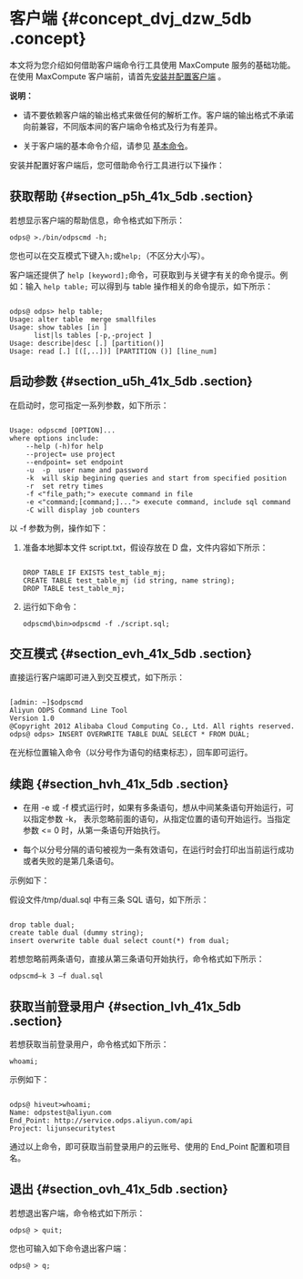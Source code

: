 # 客户端 {#concept_dvj_dzw_5db .concept}

本文将为您介绍如何借助客户端命令行工具使用 MaxCompute 服务的基础功能。在使用 MaxCompute 客户端前，请首先[安装并配置客户端](../../../../intl.zh-CN/准备工作/安装并配置客户端.md) 。

**说明：** 

-   请不要依赖客户端的输出格式来做任何的解析工作。客户端的输出格式不承诺向前兼容，不同版本间的客户端命令格式及行为有差异。

-   关于客户端的基本命令介绍，请参见 [基本命令](../../../../intl.zh-CN/用户指南/常用命令/常用命令概述.md)。


安装并配置好客户端后，您可借助命令行工具进行以下操作：

## 获取帮助 {#section_p5h_41x_5db .section}

若想显示客户端的帮助信息，命令格式如下所示：

```
odps@ >./bin/odpscmd -h;
```

您也可以在交互模式下键入`h;`或`help;`（不区分大小写）。

客户端还提供了 `help [keyword];`命令，可获取到与关键字有关的命令提示。例如：输入 `help table;` 可以得到与 table 操作相关的命令提示，如下所示：

```

odps@ odps> help table;
Usage: alter table  merge smallfiles
Usage: show tables [in ]
      list|ls tables [-p,-project ]
Usage: describe|desc [.] [partition()]
Usage: read [.] [([,..])] [PARTITION ()] [line_num]
```

## 启动参数 {#section_u5h_41x_5db .section}

在启动时，您可指定一系列参数，如下所示：

```

Usage: odpscmd [OPTION]...
where options include:
    --help (-h)for help
    --project= use project
    --endpoint= set endpoint
    -u  -p  user name and password
    -k  will skip begining queries and start from specified position
    -r  set retry times
    -f <"file_path;"> execute command in file
    -e <"command;[command;]..."> execute command, include sql command
    -C will display job counters
```

以 -f 参数为例，操作如下：

1.  准备本地脚本文件 script.txt，假设存放在 D 盘，文件内容如下所示：

    ```
    
    DROP TABLE IF EXISTS test_table_mj;
    CREATE TABLE test_table_mj (id string, name string);
    DROP TABLE test_table_mj;
    ```

2.  运行如下命令：

    ```
    odpscmd\bin>odpscmd -f ./script.sql;
    ```


## 交互模式 {#section_evh_41x_5db .section}

直接运行客户端即可进入到交互模式，如下所示：

```

[admin: ~]$odpscmd
Aliyun ODPS Command Line Tool
Version 1.0
@Copyright 2012 Alibaba Cloud Computing Co., Ltd. All rights reserved.
odps@ odps> INSERT OVERWRITE TABLE DUAL SELECT * FROM DUAL;
```

在光标位置输入命令（以分号作为语句的结束标志），回车即可运行。

## 续跑 {#section_hvh_41x_5db .section}

-   在用 -e 或 -f 模式运行时，如果有多条语句，想从中间某条语句开始运行，可以指定参数 -k， 表示忽略前面的语句，从指定位置的语句开始运行。当指定参数 <= 0 时，从第一条语句开始执行。

-   每个以分号分隔的语句被视为一条有效语句，在运行时会打印出当前运行成功或者失败的是第几条语句。


示例如下：

假设文件/tmp/dual.sql 中有三条 SQL 语句，如下所示：

```

drop table dual;
create table dual (dummy string);
insert overwrite table dual select count(*) from dual;
```

若想忽略前两条语句，直接从第三条语句开始执行，命令格式如下所示：

```
odpscmd–k 3 –f dual.sql
```

## 获取当前登录用户 {#section_lvh_41x_5db .section}

若想获取当前登录用户，命令格式如下所示：

```
whoami;
```

示例如下：

```

odps@ hiveut>whoami;
Name: odpstest@aliyun.com
End_Point: http://service.odps.aliyun.com/api
Project: lijunsecuritytest
```

通过以上命令，即可获取当前登录用户的云账号、使用的 End\_Point 配置和项目名。

## 退出 {#section_ovh_41x_5db .section}

若想退出客户端，命令格式如下所示：

```
odps@ > quit;
```

您也可输入如下命令退出客户端：

```
odps@ > q;
```

